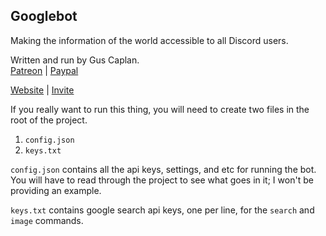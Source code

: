 ## Googlebot ##

Making the information of the world accessible to all Discord users.

Written and run by Gus Caplan.  
[Patreon](https://patreon.com/guscaplan) |
[Paypal](paypal.me/guscaplan)

[Website](https://google.gus.host) |
[Invite](https://google.gus.host/invite)

If you really want to run this thing, you will need to create two files in the root of the project.

1. `config.json`
2. `keys.txt`

`config.json` contains all the api keys, settings, and etc for running the bot. You will have to read through the project to see what goes in it; I won't be providing an example.

`keys.txt` contains google search api keys, one per line, for the `search` and `image` commands.
